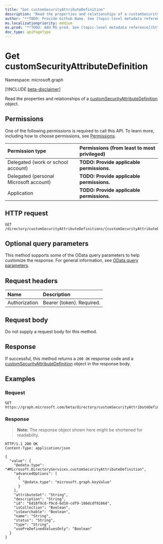 ```yaml
---
title: "Get customSecurityAttributeDefinition"
description: "Read the properties and relationships of a customSecurityAttributeDefinition object."
author: "**TODO: Provide Github Name. See [topic-level metadata reference](https://msgo.azurewebsites.net/add/document/guidelines/metadata.html#topic-level-metadata)**"
ms.localizationpriority: medium
ms.prod: "**TODO: Add MS prod. See [topic-level metadata reference](https://msgo.azurewebsites.net/add/document/guidelines/metadata.html#topic-level-metadata)**"
doc_type: apiPageType
---
```


# Get customSecurityAttributeDefinition
Namespace: microsoft.graph

[!INCLUDE [beta-disclaimer](../../includes/beta-disclaimer.md)]

Read the properties and relationships of a [customSecurityAttributeDefinition](../resources/customsecurityattributedefinition.md) object.

## Permissions
One of the following permissions is required to call this API. To learn more, including how to choose permissions, see [Permissions](/graph/permissions-reference).

|Permission type|Permissions (from least to most privileged)|
|:---|:---|
|Delegated (work or school account)|**TODO: Provide applicable permissions.**|
|Delegated (personal Microsoft account)|**TODO: Provide applicable permissions.**|
|Application|**TODO: Provide applicable permissions.**|

## HTTP request

<!-- {
  "blockType": "ignored"
}
-->
``` http
GET /directory/customSecurityAttributeDefinitions/{customSecurityAttributeDefinitionId}
```

## Optional query parameters
This method supports some of the OData query parameters to help customize the response. For general information, see [OData query parameters](/graph/query-parameters).

## Request headers
|Name|Description|
|:---|:---|
|Authorization|Bearer {token}. Required.|

## Request body
Do not supply a request body for this method.

## Response

If successful, this method returns a `200 OK` response code and a [customSecurityAttributeDefinition](../resources/customsecurityattributedefinition.md) object in the response body.

## Examples

### Request
<!-- {
  "blockType": "request",
  "name": "get_customsecurityattributedefinition"
}
-->
``` http
GET https://graph.microsoft.com/beta/directory/customSecurityAttributeDefinitions/{customSecurityAttributeDefinitionId}
```


### Response
>**Note:** The response object shown here might be shortened for readability.
<!-- {
  "blockType": "response",
  "truncated": true,
  "@odata.type": "Microsoft.DirectoryServices.customSecurityAttributeDefinition"
}
-->
``` http
HTTP/1.1 200 OK
Content-Type: application/json

{
  "value": {
    "@odata.type": "#Microsoft.DirectoryServices.customSecurityAttributeDefinition",
    "advancedOptions": [
      {
        "@odata.type": "microsoft.graph.keyValue"
      }
    ],
    "attributeSet": "String",
    "description": "String",
    "id": "6d18f9cd-f9cd-6d18-cdf9-186dcdf9186d",
    "isCollection": "Boolean",
    "isSearchable": "Boolean",
    "name": "String",
    "status": "String",
    "type": "String",
    "usePreDefinedValuesOnly": "Boolean"
  }
}
```

